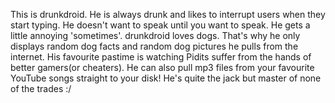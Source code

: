 This is drunkdroid. He is always drunk and likes to interrupt users when they start typing. He doesn't want to speak until you want to speak. He gets a little annoying 'sometimes'. drunkdroid loves dogs. That's why he only displays random dog facts and random dog pictures he pulls from the internet. His favourite pastime is watching Pidits suffer from the hands of better gamers(or cheaters). He can also pull mp3 files from your favourite YouTube songs straight to your disk! He's quite the jack but master of none of the trades :/
